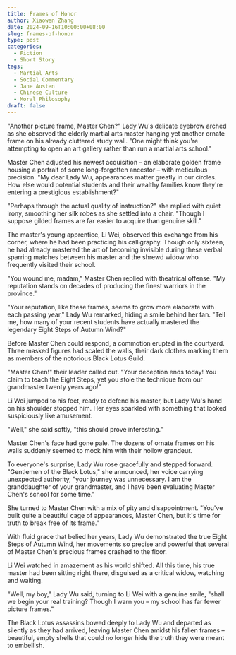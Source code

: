 ```yaml
---
title: Frames of Honor
author: Xiaowen Zhang
date: 2024-09-16T10:00:00+08:00
slug: frames-of-honor
type: post
categories:
  - Fiction
  - Short Story
tags:
  - Martial Arts
  - Social Commentary
  - Jane Austen
  - Chinese Culture
  - Moral Philosophy
draft: false
---
```


"Another picture frame, Master Chen?" Lady Wu's delicate eyebrow arched as she observed the elderly martial arts master hanging yet another ornate frame on his already cluttered study wall. "One might think you're attempting to open an art gallery rather than run a martial arts school."

Master Chen adjusted his newest acquisition – an elaborate golden frame housing a portrait of some long-forgotten ancestor – with meticulous precision. "My dear Lady Wu, appearances matter greatly in our circles. How else would potential students and their wealthy families know they're entering a prestigious establishment?"

"Perhaps through the actual quality of instruction?" she replied with quiet irony, smoothing her silk robes as she settled into a chair. "Though I suppose gilded frames are far easier to acquire than genuine skill."

The master's young apprentice, Li Wei, observed this exchange from his corner, where he had been practicing his calligraphy. Though only sixteen, he had already mastered the art of becoming invisible during these verbal sparring matches between his master and the shrewd widow who frequently visited their school.

"You wound me, madam," Master Chen replied with theatrical offense. "My reputation stands on decades of producing the finest warriors in the province."

"Your reputation, like these frames, seems to grow more elaborate with each passing year," Lady Wu remarked, hiding a smile behind her fan. "Tell me, how many of your recent students have actually mastered the legendary Eight Steps of Autumn Wind?"

Before Master Chen could respond, a commotion erupted in the courtyard. Three masked figures had scaled the walls, their dark clothes marking them as members of the notorious Black Lotus Guild.

"Master Chen!" their leader called out. "Your deception ends today! You claim to teach the Eight Steps, yet you stole the technique from our grandmaster twenty years ago!"

Li Wei jumped to his feet, ready to defend his master, but Lady Wu's hand on his shoulder stopped him. Her eyes sparkled with something that looked suspiciously like amusement.

"Well," she said softly, "this should prove interesting."

Master Chen's face had gone pale. The dozens of ornate frames on his walls suddenly seemed to mock him with their hollow grandeur.

To everyone's surprise, Lady Wu rose gracefully and stepped forward. "Gentlemen of the Black Lotus," she announced, her voice carrying unexpected authority, "your journey was unnecessary. I am the granddaughter of your grandmaster, and I have been evaluating Master Chen's school for some time."

She turned to Master Chen with a mix of pity and disappointment. "You've built quite a beautiful cage of appearances, Master Chen, but it's time for truth to break free of its frame."

With fluid grace that belied her years, Lady Wu demonstrated the true Eight Steps of Autumn Wind, her movements so precise and powerful that several of Master Chen's precious frames crashed to the floor.

Li Wei watched in amazement as his world shifted. All this time, his true master had been sitting right there, disguised as a critical widow, watching and waiting.

"Well, my boy," Lady Wu said, turning to Li Wei with a genuine smile, "shall we begin your real training? Though I warn you – my school has far fewer picture frames."

The Black Lotus assassins bowed deeply to Lady Wu and departed as silently as they had arrived, leaving Master Chen amidst his fallen frames – beautiful, empty shells that could no longer hide the truth they were meant to embellish.